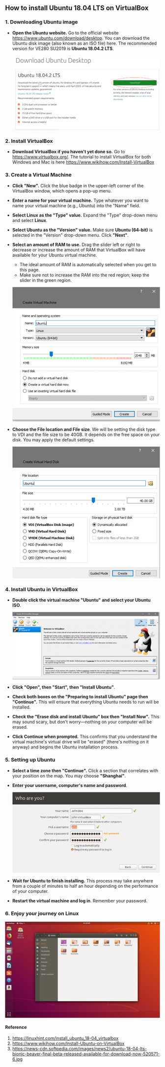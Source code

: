## How to install Ubuntu 18.04 LTS on VirtualBox

### 1. Downloading Ubuntu image

- **Open the Ubuntu website.** Go to the official website <https://www.ubuntu.com/download/desktop>. You can download the Ubuntu disk image (also known as an ISO file) here. The recommended version for VE280 SU2019 is **Ubuntu 18.04.2 LTS**.

  ![ubuntu.png](images/cca039be3668470bbab84a3b8a1d1b6007650906cc5606b6e2663a7261ad9f8c.png)

### 2. Install VirtualBox

- **Download VirtualBox if you haven't yet done so.** Go to https://www.virtualbox.org/. The tutorial to install VirtualBox for both Windows and Mac is here <https://www.wikihow.com/Install-VirtualBox>



### 3. Create a Virtual Machine

- **Click "New".** Click the blue badge in the upper-left corner of the VirtualBox window, which opens a pop-up menu. 

- **Enter a name for your virtual machine.** Type whatever you want to name your virtual machine (e.g., Ubuntu) into the "Name" field.

- **Select Linux as the "Type" value.** Expand the "Type" drop-down menu and select **Linux**.

- **Select Ubuntu as the "Version" value.** Make sure **Ubuntu (64-bit)** is selected in the "Version" drop-down menu. Click **"Next"**.

- **Select an amount of RAM to use.** Drag the slider left or right to decrease or increase the amount of RAM that VirtualBox will have available for your Ubuntu virtual machine.

  - The ideal amount of RAM is automatically selected when you get to this page.
  - Make sure not to increase the RAM into the red region; keep the slider in the green region.

  ![img](images/762fe374bf3f53529eca374ea0ef957a311ad10b37ac65198c604bdfdce49719.png)



- **Choose the File location and File size**. We will be setting the disk type to VDI and the file size to be 40GB. It depends on the free space on your disk. You may apply the default settings.

  ![img](images/1d3a51165bf99fc160a0e13951804c69b7ea8b4ac69cbf8f830f4d3b14934529.png)



### 4. Install Ubuntu in VirtualBox

- **Double click the virtual machine "Ubuntu" and select your Ubuntu ISO**.

  ![img](images/5748390801f48567a0282498f0472c7ce17dcb1e2e89185da7d79a4790c0d0c6.png)

- **Click "Open", then "Start", then "Install Ubuntu"**.

- **Check both boxes on the "Preparing to install Ubuntu" page then "Continue".** This will ensure that everything Ubuntu needs to run will be installed.

- **Check the "Erase disk and install Ubuntu" box then "Install Now".** This may sound scary, but don't worry—nothing on your computer will be erased.

- **Click Continue when prompted.** This confirms that you understand the virtual machine's virtual drive will be "erased" (there's nothing on it anyway) and begins the Ubuntu installation process.



### 5. Setting up Ubuntu

- **Select a time zone then "Continue".** Click a section that correlates with your position on the map. You may choose **"Shanghai"**. 

- **Enter your username, computer's name and password**.

  ![img](images/ee65ee3813430c3038eeb6761e3f5fb9408eab3527ed3eeb20a58931d0f36d1b.png)

- **Wait for Ubuntu to finish installing.** This process may take anywhere from a couple of minutes to half an hour depending on the performance of your computer.

- **Restart the virtual machine and log in**. Remember your password.



### 6. Enjoy your journey on Linux

![img](images/30210583be3453983e46fb1e868f4da143b6e3711ec6f91279b5d663158aafaa.jpg)





#### Reference

1. <https://linuxhint.com/install_ubuntu_18-04_virtualbox>
2. <https://www.wikihow.com/Install-Ubuntu-on-VirtualBox>
3. <https://news-cdn.softpedia.com/images/news2/ubuntu-18-04-lts-bionic-beaver-final-beta-released-available-for-download-now-520571-6.jpg>